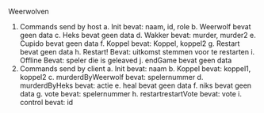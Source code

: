 Weerwolven

1. Commands send by host
  a. Init
	bevat: naam, id, role
  b. Weerwolf
	bevat geen data
  c. Heks
	bevat geen data
  d. Wakker
	bevat: murder, murder2
  e. Cupido
	bevat geen data
  f. Koppel
	bevat: Koppel, koppel2
  g. Restart
	bevat geen data
  h. Restart!
	Bevat: uitkomst stemmen voor te restarten
  i. Offline
	Bevat: speler die is geleaved
  j. endGame
	bevat geen data
2. Commands send by client
  a. Init
	bevat: naam
  b. Koppel
	bevat: koppel1, koppel2
  c. murderdByWeerwolf
	bevat: spelernummer
  d. murderdByHeks
	bevat: actie
  e. heal
	bevat geen data
  f. niks
	bevat geen data
  g. vote
	bevat: spelernummer
  h. restartrestartVote
	bevat: vote
i. control
bevat: id


